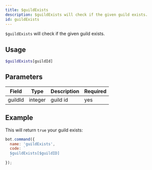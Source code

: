 ```yaml
---
title: $guildExists 
description: $guildExists will check if the given guild exists.
id: guildExists
---
```


`$guildExists` will check if the given guild exists.

## Usage

```php
$guildExists[guildId]
```

## Parameters 


| Field   | Type    | Description | Required |
| ------- | ------- | ----------- | -------- |
| guildId | integer | guild id    | yes      |


## Example

This will return `true` your guild exists:

```javascript
bot.command({
  name: 'guildExists',
  code: `
  $guildExists[$guildID]
  `
});
```